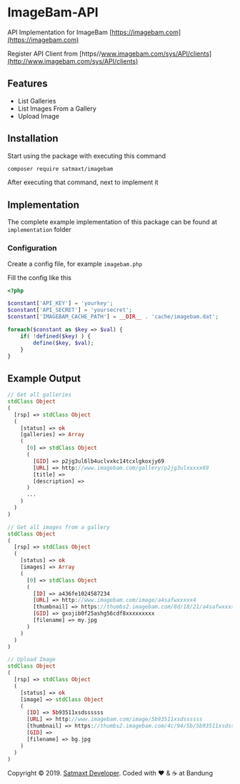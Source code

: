 # ImageBam-API
API Implementation for ImageBam [https://imagebam.com](https://imagebam.com)

Register API Client from [https//www.imagebam.com/sys/API/clients](http://www.imagebam.com/sys/API/clients)

## Features
- List Galleries
- List Images From a Gallery
- Upload Image

## Installation
Start using the package with executing this command
```bash
composer require satmaxt/imagebam
```

After executing that command, next to implement it

## Implementation
The complete example implementation of this package can be found at ``implementation`` folder

### Configuration
Create a config file, for example ``imagebam.php``

Fill the config like this
```php
<?php

$constant['API_KEY'] = 'yourkey';
$constant['API_SECRET'] = 'yoursecret';
$constant['IMAGEBAM_CACHE_PATH'] = __DIR__ . 'cache/imagebam.dat';

foreach($constant as $key => $val) {
    if( !defined($key) ) {
        define($key, $val);
    }
}
```

## Example Output
```php
// Get all galleries
stdClass Object
(
  [rsp] => stdClass Object
  (
    [status] => ok
    [galleries] => Array
    (
      [0] => stdClass Object
      (
        [GID] => p2jg3ul6lb4uclvxkc14tcxlgkoxjy69
        [URL] => http://www.imagebam.com/gallery/p2jg3ulxxxxx69
        [title] => 
        [description] => 
      )
      ...
    )
  )
)
```
```php
// Get all images from a gallery
stdClass Object
(
  [rsp] => stdClass Object
  (
    [status] => ok
    [images] => Array
    (
      [0] => stdClass Object
      (
        [ID] => a436fe1024587234
        [URL] => http://www.imagebam.com/image/a4safwxxxxx4
        [thumbnail] => https://thumbs2.imagebam.com/8d/18/21/a4safwxxxxx4
        [GID] => gxojib0f25ashg56cdf8xxxxxxxxx
        [filename] => my.jpg
      )
    )
  )
)
```
```php
// Upload Image
stdClass Object
(
  [rsp] => stdClass Object
  (
    [status] => ok
    [image] => stdClass Object
    (
      [ID] => 5b93511xsdssssss
      [URL] => http://www.imagebam.com/image/5b93511xsdssssss
      [thumbnail] => https://thumbs2.imagebam.com/4c/94/5b/5b93511xsdssssss.jpg
      [GID] => 
      [filename] => bg.jpg
    )
  )
)
```
Copyright &copy; 2019. [Satmaxt Developer](https://satmaxt.xyz). Coded with :heart: & :coffee: at Bandung
